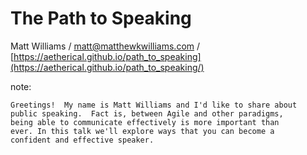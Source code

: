  
# The Path to Speaking

Matt Williams /
[matt@matthewkwilliams.com](mailto:matt@matthewkwilliams.com) /
[https://aetherical.github.io/path_to_speaking](https://aetherical.github.io/path_to_speaking/)

note:

    Greetings!  My name is Matt Williams and I'd like to share about
    public speaking.  Fact is, between Agile and other paradigms,
    being able to communicate effectively is more important than
    ever. In this talk we'll explore ways that you can become a
    confident and effective speaker.
